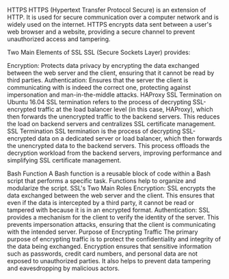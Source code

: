 HTTPS
HTTPS (Hypertext Transfer Protocol Secure) is an extension of HTTP. It is used for secure communication over a computer network and is widely used on the internet. HTTPS encrypts data sent between a user's web browser and a website, providing a secure channel to prevent unauthorized access and tampering.

Two Main Elements of SSL
SSL (Secure Sockets Layer) provides:

Encryption: Protects data privacy by encrypting the data exchanged between the web server and the client, ensuring that it cannot be read by third parties.
Authentication: Ensures that the server the client is communicating with is indeed the correct one, protecting against impersonation and man-in-the-middle attacks.
HAProxy SSL Termination on Ubuntu 16.04
SSL termination refers to the process of decrypting SSL-encrypted traffic at the load balancer level (in this case, HAProxy), which then forwards the unencrypted traffic to the backend servers. This reduces the load on backend servers and centralizes SSL certificate management.
SSL Termination
SSL termination is the process of decrypting SSL-encrypted data on a dedicated server or load balancer, which then forwards the unencrypted data to the backend servers. This process offloads the decryption workload from the backend servers, improving performance and simplifying SSL certificate management.

Bash Function
A Bash function is a reusable block of code within a Bash script that performs a specific task. Functions help to organize and modularize the script.
SSL's Two Main Roles
Encryption: SSL encrypts the data exchanged between the web server and the client. This ensures that even if the data is intercepted by a third party, it cannot be read or tampered with because it is in an encrypted format.
Authentication: SSL provides a mechanism for the client to verify the identity of the server. This prevents impersonation attacks, ensuring that the client is communicating with the intended server.
Purpose of Encrypting Traffic
The primary purpose of encrypting traffic is to protect the confidentiality and integrity of the data being exchanged. Encryption ensures that sensitive information such as passwords, credit card numbers, and personal data are not exposed to unauthorized parties. It also helps to prevent data tampering and eavesdropping by malicious actors.
